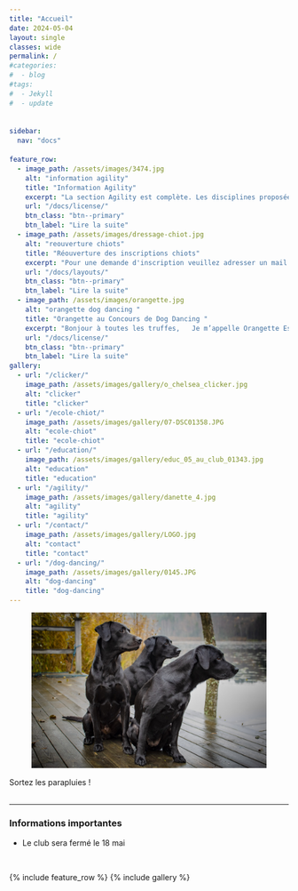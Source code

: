 ```yaml
---
title: "Accueil"
date: 2024-05-04
layout: single
classes: wide
permalink: /
#categories:
#  - blog
#tags:
#  - Jekyll
#  - update
 
  
sidebar:
  nav: "docs"

feature_row:
  - image_path: /assets/images/3474.jpg
    alt: "information agility"
    title: "Information Agility"
    excerpt: "La section Agility est complète. Les disciplines proposées au sein du club seront..."
    url: "/docs/license/"
    btn_class: "btn--primary"
    btn_label: "Lire la suite"     
  - image_path: /assets/images/dressage-chiot.jpg
    alt: "reouverture chiots"
    title: "Réouverture des inscriptions chiots"
    excerpt: "Pour une demande d'inscription veuillez adresser un mail dans l'onglet Nous contacter..."
    url: "/docs/layouts/"
    btn_class: "btn--primary"
    btn_label: "Lire la suite"
  - image_path: /assets/images/orangette.jpg
    alt: "orangette dog dancing "
    title: "Orangette au Concours de Dog Dancing "
    excerpt: "Bonjour à toutes les truffes,   Je m’appelle Orangette Espiègle et j’ai participé..."
    url: "/docs/license/"
    btn_class: "btn--primary"
    btn_label: "Lire la suite"  
gallery:
  - url: "/clicker/"
    image_path: /assets/images/gallery/o_chelsea_clicker.jpg
    alt: "clicker"
    title: "clicker"
  - url: "/ecole-chiot/"
    image_path: /assets/images/gallery/07-DSC01358.JPG
    alt: "ecole-chiot"
    title: "ecole-chiot"
  - url: "/education/"
    image_path: /assets/images/gallery/educ_05_au_club_01343.jpg
    alt: "education"
    title: "education"
  - url: "/agility/"
    image_path: /assets/images/gallery/danette_4.jpg
    alt: "agility"
    title: "agility"
  - url: "/contact/"
    image_path: /assets/images/gallery/LOGO.jpg
    alt: "contact"
    title: "contact"
  - url: "/dog-dancing/"
    image_path: /assets/images/gallery/0145.JPG
    alt: "dog-dancing"
    title: "dog-dancing"
---
```


<!-- <figure style="display: flex;
  flex-direction: column;
  margin-right: auto;
  margin-left: auto;
  position: relative;
  width:345px;
  height:512px;
  "> -->
  
<figure>
<img src="/assets/images/chien-7.jpg" alt="chien-7">
<!-- <figcaption> <a rel="nofollow" class="external text" href="http://www.flickr.com/photos/sixteenmilesofstring/8256206923/in/set-72157632200936657">Creative Commons 10th Birthday Celebration San Francisco</a>" by <a rel="nofollow" class="external text" href="http://www.flickr.com/photos/sixteenmilesofstring/">Timothy Vollmer</a> is licensed under <a rel="nofollow" class="external text" href="http://creativecommons.org/licenses/by/4.0/">CC BY 4.0</a></figcaption> -->
<!-- <figcaption style="  position: absolute;
  bottom: 0;
  left: 0;
  right: 0;
  text-align: left;
  font-size: 15px;
  font-style: italic;
  line-height: 1.5;
  color: #777;
  padding-left: 15px;
  padding-right: 15px;
  mix-blend-mode: soft-light;"> <a rel="nofollow" class="external text" href="https://www.flickr.com/photos/tedmurphy/8132389265/">Halloween Dog</a> de <a rel="nofollow" class="external text" href="https://www.flickr.com/photos/tedmurphy/">Ted Murphy</a> sous licence <a rel="nofollow" class="external text" href="http://creativecommons.org/licenses/by/4.0/">CC BY 2.0</a></figcaption> -->
</figure>



Sortez les parapluies !
<br>
&nbsp;
<br>

<hr>

<h3>Informations importantes</h3>

- Le club sera fermé le 18 mai


&nbsp;
<br>

{% include feature_row %}
{% include gallery %}

